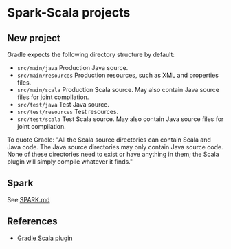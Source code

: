 # Spark-Scala projects

## New project

Gradle expects the following directory structure by default:
* `src/main/java` Production Java source.
* `src/main/resources` Production resources, such as XML and properties files.
* `src/main/scala` Production Scala source. May also contain Java source files for joint compilation.
* `src/test/java` Test Java source.
* `src/test/resources` Test resources.
* `src/test/scala` Test Scala source. May also contain Java source files for joint compilation.

To quote Gradle: "All the Scala source directories can contain Scala and Java code. 
The Java source directories may only contain Java source code. None of these 
directories need to exist or have anything in them; the Scala plugin will simply 
compile whatever it finds."

## Spark

See [SPARK.md](./SPARK.md)

## References

* [Gradle Scala plugin](https://docs.gradle.org/current/userguide/scala_plugin.html)
